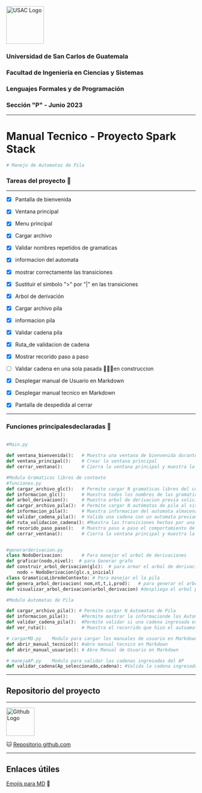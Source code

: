 <img src="https://media.ingenieria.usac.edu.gt/images/joomla_template/logo_institucional.png" alt="USAC Logo" width="" height="100">

### Universidad de San Carlos de Guatemala
### Facultad de Ingeniería en Ciencias y Sistemas
### Lenguajes Formales y de Programación
### Sección "P" - Junio 2023

---
# Manual Tecnico - Proyecto Spark Stack
```python
# Manejo de Automatas de Pila 
```


### Tareas del proyecto 🦾
---

* [x] Pantalla de bienvenida
* [x] Ventana principal
* [x] Menu principal
* [x] Cargar archivo 
* [x] Validar nombres repetidos de gramaticas
* [x] informacion del automata
* [x] mostrar correctamente las transiciones
* [x] Sustituir el simbolo ">" por "|" en las transiciones
* [x] Arbol de derivación  
* [x] Cargar archivo pila
* [x] informacion pila 
* [x] Validar cadena pila
* [x] Ruta_de validacion de cadena
* [x] Mostrar recorido paso a paso
* [ ] Validar cadena en una sola pasada   🦾😮‍💨en construccion
* [x] Desplegar manual de Usuario en Markdown
* [x] Desplegar manual tecnico en Markdown
* [x] Pantalla de despedida al cerrar


---

### Funciones principalesdeclaradas 👾 


```python
    
#Main.py

def ventana_bienvenida():   # Muestra una ventana de bienvenida durante 5 segundos y luego abre la ventana principal
def ventana_principal():    # Crear la ventana principal
def cerrar_ventana():       # Cierra la ventana principal y muestra la ventana de despedida durante 5 segundos

#Modulo Gramaticas libres de contexto
#funciones.py
def cargar_archivo_glc():   # Permite cargar N gramaticas libres del contexto
def informacion_glc():      # Muestra todos los nombres de las gramaticas que se encuentran cargados en el sistema
def arbol_derivacion():     # Muestra arbol de derivacion previa solicitud del nombre de la gramatica 
def cargar_archivo_pila():  # Permite cargar N autómatas de pila al sistema
def informacion_pila():     # Muestra informacion del automata almacenado previamente
def validar_cadena_pila():  # Valida una cadena con un automata previamente cargado por el usuario
def ruta_validacion_cadena(): #Muestra las transiciones hechas por una cadena ingresada por el usuario, a un automata previamente cargado
def recorido_paso_paso():   # Muestra paso a paso el comportamiento del automata al validar una cadena ingresada por el usuario, a un automata previamente cargado
def cerrar_ventana():       # Cierra la ventana principal y muestra la ventana de despedida durante 5 segundos


#generarderivacion.py 
class NodoDerivacion:       # Para manejar el arbol de derivaciones
def graficar(nodo,nivel):  # para Generar grafo
def construir_arbol_derivacion(glc):  # para armar el arbol de derivacion
    nodo = NodoDerivacion(glc.s_inicial)
class GramaticaLibredeContexto: # Para manejar el la pila 
def genera_arbol_derivacion( nom,nt,t,i,prod):   # para generar el arbol de derivacion
def visualizar_arbol_derivacion(arbol_derivacion) #despliega el arbol por medio del metodo graficar  

#Modulo Automatas de Pila

def cargar_archivo_pila(): # Permite cargar N Automatas de Pila
def informacion_pila():     #Permite mostrar la informacionde los Automatas de pila y genera pdf y grafo
def validar_cadena_pila():  #Permite validar si una cadena ingresada es aceptada o rechazada por el AP seleccionado
def ver_ruta():             # Muestra el recorrido que hizo el autoamata hasta validar la cadena de entrada

# cargarMD.py    Modulo para cargar los manuales de usuario en Markdown
def abrir_manual_tecnico(): #abre manual tecnico en Markdown
def abrir_manual_usuario(): # Abre Manual de Usuario en Markdown

# manejaAP.py    Modulo para validar las cadenas ingresadas del AP
def validar_cadena(Ap_seleccionado,cadena): #Valida la cadena ingresada por el usuario

```


---
## Repositorio del proyecto 
---
<img src="https://cdn4.iconfinder.com/data/icons/iconsimple-logotypes/512/github-512.png" alt="Github Logo" width="75" height="75">


🐱
[Repositorio github.com](https://github.com/IngUsac/LFP_P2_9516098 "Repositorio del Proyecto 2 - LFP") 


---

## Enlaces útiles

[Emojis para MD](https://www.webfx.com/tools/emoji-cheat-sheet/)
🤖
